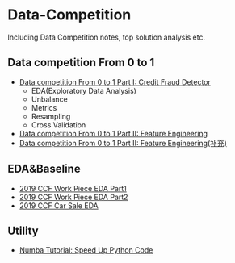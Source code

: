 # Data-Competition
Including Data Competition notes, top solution analysis etc.

## Data competition From 0 to 1
- [Data competition From 0 to 1 Part I: Credit Fraud Detector](https://lambda-xmu.club/2018/08/15/Data-competition-From-0-to-1-Part-I/#1-data-competition-introduction)
  - EDA(Exploratory Data Analysis)
  - Unbalance
  - Metrics
  - Resampling
  - Cross Validation
- [Data competition From 0 to 1 Part II: Feature Engineering](https://lambda-xmu.club/2018/08/22/Data-competition-From-0-to-1-Part-II/)
- [Data competition From 0 to 1 Part II: Feature Engineering(补充)](http://lambda-xmu.club/2018/08/31/Data-competition-From-0-to-1-Part-II(%E8%A1%A5%E5%85%85)/)

## EDA&Baseline
- [2019 CCF Work Piece EDA Part1](http://lambda-xmu.club/2018/08/25/2019CCF-Work-Piece-EDA/)
- [2019 CCF Work Piece EDA Part2](http://lambda-xmu.club/2018/09/04/2019CCF-Work-Piece-EDA-Part2/)
- [2019 CCF Car Sale EDA](http://lambda-xmu.club/2018/08/27/2019CCF-Car-Sales-EDA/)


## Utility
- [Numba Tutorial: Speed Up Python Code](http://lambda-xmu.club/2018/08/20/Speed-Up-Python-Code/)


